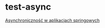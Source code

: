 # test-async

[Asynchroniczność w aplikacjach springowych](https://robert-programista.pl/websky/spring/asynchronicznosc-w-aplikacjach-springowych/010320195)
